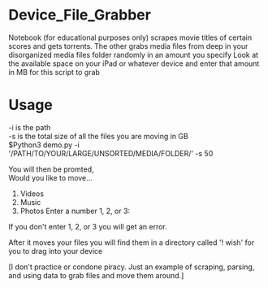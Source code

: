 # Device_File_Grabber
Notebook (for educational purposes only) scrapes movie titles of certain scores and gets torrents.
The other grabs media files from deep in your disorganized media files folder randomly in an amount you specify
Look at the available space on your iPad or whatever device and enter that amount in MB for this script to grab

# Usage  
-i is the path  
-s is the total size of all the files you are moving in GB  
$Python3 demo.py -i '/PATH/TO/YOUR/LARGE/UNSORTED/MEDIA/FOLDER/' -s 50

You will then be promted,  
Would you like to move... 
1. Videos 
2. Music 
3. Photos
Enter a number 1, 2, or 3:

If you don't enter 1, 2, or 3 you will get an error.

After it moves your files you will find them in a directory called '! wish' for you to drag into your device

[I don't practice or condone piracy. Just an example of scraping, parsing, and using data to grab files and move them around.]
